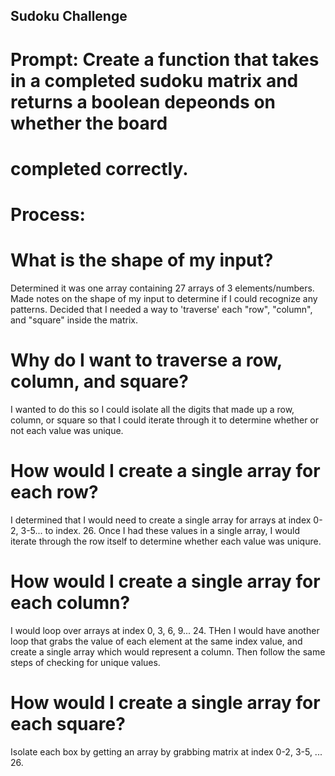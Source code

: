 ## Sudoku Challenge 

# Prompt: Create a function that takes in a completed sudoku matrix and returns a boolean depeonds on whether the board 
# completed correctly. 

# Process: 

# What is the shape of my input? 
Determined it was one array containing 27 arrays of 3 elements/numbers.
Made notes on the shape of my input to determine if I could recognize any patterns. 
Decided that I needed a way to 'traverse' each "row", "column", and "square" inside the matrix. 

# Why do I want to traverse a row, column, and square? 
I wanted to do this so I could isolate all the digits that made up a row, column, or square so that I could 
iterate through it to determine whether or not each value was unique. 

# How would I create a single array for each row? 
I determined that I would need to create a single array for arrays at index 0-2, 3-5... to index. 26.
Once I had these values in a single array, I would iterate through the row itself to determine whether each value was uniqure. 

# How would I create a single array for each column? 
I would loop over arrays at index 0, 3, 6, 9... 24. THen I would have another loop that grabs the value of each element 
at the same index value, and create a single array which would represent a column. Then follow the same steps of checking for 
unique values. 

# How would I create a single array for each square? 
Isolate each box by getting an array by grabbing matrix at index 0-2, 3-5, ... 26. 